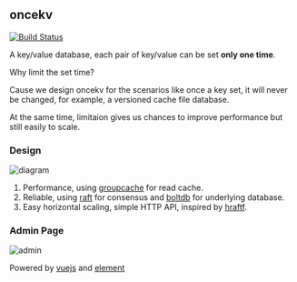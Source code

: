 ## oncekv 

[![Build Status](https://travis-ci.org/Focinfi/oncekv.png)](https://travis-ci.org/Focinfi/oncekv.svg?branch=master)

A key/value database, each pair of key/value can be set **only one time**.

Why limit the set time?

Cause we design oncekv for the scenarios like once a key set, it will never be changed, for example, a versioned cache file database.

At the same time, limitaion gives us chances to improve performance but still easily to scale. 

### Design

![diagram](http://on78mzb4g.bkt.clouddn.com/architeture.png)

1. Performance, using [groupcache](http://github.com/golang/groupcache) for read cache.
1. Reliable, using [raft](https://github.com/hashicorp/raft) for consensus and [boltdb](github.com/boltdb/bolt) for underlying database.
1. Easy horizontal scaling, simple HTTP API, inspired by [hraftf](https://github.com/otoolep/hraftd).

### Admin Page

![admin](http://on78mzb4g.bkt.clouddn.com/oncekv-admin.jpeg.webp)

Powered by [vuejs](https://github.com/vuejs) and [element](https://github.com/ElemeFE/element)
